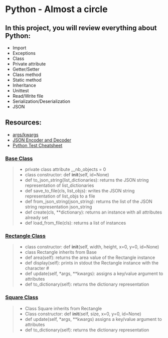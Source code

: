 # Python - Almost a circle
## In this project, you will review everything about Python:
* Import
* Exceptions
* Class
* Private attribute
* Getter/Setter
* Class method
* Static method
* Inheritance
* Unittest
* Read/Write file
* Serialization/Deserialization
* JSON
## Resources:
* [args/kwargs](./https://pythontips.com/2013/08/04/args-and-kwargs-in-python-explained/)
* [JSON Encoder and Decoder](./https://docs.python.org/3/library/json.html)
* [Python Test Cheatsheet](./https://www.pythonsheets.com/notes/python-tests.html)
### [Base Class](./models/base.py)
> * private class attribute __nb_objects = 0
> * class constructor: def __init__(self, id=None)
> * def to_json_string(list_dictionaries): returns the JSON string representation of list_dictionaries
> * def save_to_file(cls, list_objs): writes the JSON string representation of list_objs to a file
> * def from_json_string(json_string): returns the list of the JSON string representation json_string
> * def create(cls, **dictionary): returns an instance with all attributes already set
> * def load_from_file(cls): returns a list of instances
### [Rectangle Class](./models/rectangle.py)
> * class constructor: def __init__(self, width, height, x=0, y=0, id=None)
> * class Rectangle inherits from Base
> * def area(self): returns the area value of the Rectangle instance
> * def display(self): prints in stdout the Rectangle instance with the character #
> * def update(self, *args, **kwargs): assigns a key/value argument to attributes
> * def to_dictionary(self): returns the dictionary representation
### [Square Class](./models/square.py)
> * Class Square inherits from Rectangle
> * Class constructor: def __init__(self, size, x=0, y=0, id=None)
> * def update(self, *args, **kwargs) assigns a key/value argument to attributes
> * def to_dictionary(self): returns the dictionary representation
